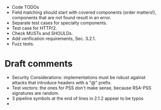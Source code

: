 * Code TODOs
* Field matching should start with covered components (order matters!), components that are not found result in an error.
* Separate test cases for specialty components.
* Test case for HTTP/2.
* Check MUSTs and SHOULDs.
* Add verification requirements, Sec. 3.2.1.
* Fuzz tests.

# Draft comments
* Security Considerations: implementations must be robust against attacks that introduce headers with a "@" prefix.
* Test vectors: the ones for PSS don't make sense, because RSA-PSS signatures are random.
* 3 pipeline symbols at the end of lines in 2.1.2 appear to be typos
* 
